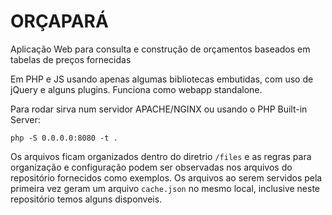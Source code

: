 # ORÇAPARÁ

Aplicação Web para consulta e construção de orçamentos baseados em tabelas de preços fornecidas

Em PHP e JS usando apenas algumas bibliotecas embutidas, com uso de jQuery e alguns plugins.
Funciona como webapp standalone.

Para rodar sirva num servidor APACHE/NGINX ou usando o PHP Built-in Server:

```
php -S 0.0.0.0:8080 -t .
```

Os arquivos ficam organizados dentro do diretrio `/files` e as regras para organização e
configuração podem ser observadas nos arquivos do repositório fornecidos como exemplos.
Os arquivos ao serem servidos pela primeira vez geram um arquivo `cache.json` no mesmo local,
inclusive neste repositório temos alguns disponveis.
